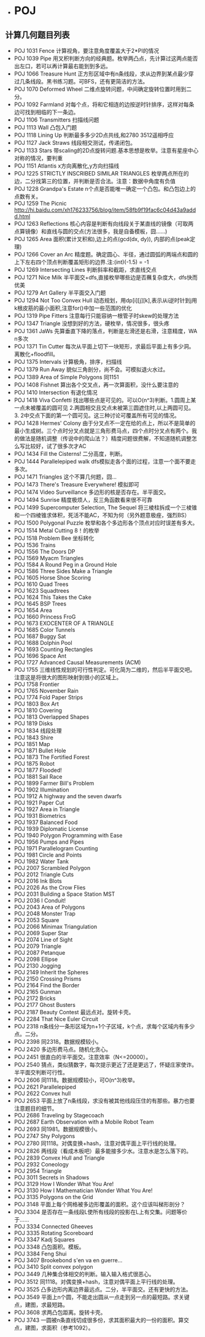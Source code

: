 * # POJ
##  计算几何题目列表
* POJ 1031 Fence 计算视角，要注意角度覆盖大于2*PI的情况
* POJ 1039 Pipe 用叉积判断方向的经典题。枚举两凸点，先计算过这两点能否出左口，若可以再计算最右能到到多远。
* POJ 1066 Treasure Hunt 正方形区域中有n条线段，求从边界到某点最少穿过几条线段。黑书练习题。可BFS，还有更简洁的方法。
* POJ 1070 Deformed Wheel 二维点旋转问题，中间确定旋转位置时用到二分。
* POJ 1092 Farmland 对每个点，将和它相连的边按逆时针排序，这样对每条边可找到相临的下一条边。
* POJ 1106 Transmitters 扫描线问题
* POJ 1113 Wall 凸包入门题
* POJ 1118 Lining Up 判断最多多少2D点共线,和2780 3512遥相呼应
* POJ 1127 Jack Straws 线段相交测试，传递闭包。
* POJ 1133 Stars 带scaling的2D点旋转问题.基本思想是枚举。注意有星座中心对称的情况，要判重
* POJ 1151 Atlantis x方向离散化,y方向扫描线
* POJ 1225 STRICTLY INSCRIBED SIMILAR TRIANGLES 枚举两点所在的边，二分找第三的位置，并判断是否合法。注意：数据中角度有负值
* POJ 1228 Grandpa's Estate n个点是否能唯一确定一个凸包。和凸包边上的点数有关。
* POJ 1259 The Picnic http://hi.baidu.com/xh176233756/blog/item/58fb9f19fac6c04d43a9addd.html
* POJ 1263 Reflections 核心内容是判断有向线段关于某直线的镜像（可取两点算镜像）和直线与圆的交点(方法很多，我是自备模板，囧……)
* POJ 1265 Area 面积(累计叉积和),边上的点(gcd(dx, dy)), 内部的点(peak定理)
* POJ 1266 Cover an Arc 精度题。确定圆心、半径，通过圆弧的两端点和圆的上下左右四个顶点判断覆盖矩形的边界.注:(int)(-1.5) = -1
* POJ 1269 Intersecting Lines 判断斜率和截距，求直线交点
* POJ 1271 Nice Milk 半平面交+dfs,直接枚举哪些边是否蘸复杂度大，dfs快而优美
* POJ 1279 Art Gallery 半平面交入门题
* POJ 1294 Not Too Convex Hull 动态规划，用dp[i][j][k],表示从i逆时针到j用k根皮筋的最小面积,注意for()中加一些范围的优化
* POJ 1319 Pipe Fitters 注意每行只能容纳一根管子时skew的处理方法
* POJ 1347 Triangle 没想到好的方法，硬枚举，情况很多，很头疼
* POJ 1361 JaWs 先算垂直下降的落点，判断是左滑还是右滑，注意精度，WA n多次
* POJ 1371 Tin Cutter 每次从平面上切下一块矩形，求最后平面上有多少洞。离散化+floodfill。
* POJ 1375 Intervals 计算极角，排序，扫描线
* POJ 1379 Run Away 貌似三角剖分，尚不会。可模拟退火水过。
* POJ 1389 Area of Simple Polygons 同1151
* POJ 1408 Fishnet 算出各个交叉点，再一次算面积，没什么要注意的
* POJ 1410 Intersection 有退化情况
* POJ 1418 Viva Confetti 找出哪些点是可见的。可以O(n^3)判断。1.圆周上某一点未被覆盖的圆可见 2.两圆相交且交点未被第三圆遮住时,以上两圆可见。3. 2中交点下面的第一个圆可见。这三种讨论可覆盖所有可见的情况。
* POJ 1428 Hermes' Colony 由于分叉点不一定在给的点上，所以不是简单的最小生成树。三个点时分叉点就是三角形费马点，四个点时分叉点有两个。我的做法是随机调整（传说中的爬山法？）精度问题很费解，不知道随机调整怎么写比较好，试了很多次才AC
* POJ 1434 Fill the Cisterns! 二分高度，判断。
* POJ 1444 Parallelepiped walk dfs模拟走各个面的过程，注意一个面不要走多次。
* POJ 1471 Triangles 这个不算几何题，囧...
* POJ 1473 There's Treasure Everywhere! 模拟即可
* POJ 1474 Video Surveillance 多边形的核是否存在。半平面交。
* POJ 1494 Sunrise 精度极烦人，反三角函数看来很不可靠
* POJ 1499 Supercomputer Selection, The Sequel 将三棱柱拆成一个三棱锥和一个四棱锥求体积，死活不能AC，不知为何（另外题意极痤，强烈BS）
* POJ 1500 Polygonal Puzzle 枚举和各个多边形各个顶点对应时误差有多大。
* POJ 1514 Metal Cutting 8！的枚举
* POJ 1518 Problem Bee 坐标转化
* POJ 1536 Trains
* POJ 1556 The Doors DP
* POJ 1569 Myacm Triangles
* POJ 1584 A Round Peg in a Ground Hole
* POJ 1586 Three Sides Make a Triangle
* POJ 1605 Horse Shoe Scoring
* POJ 1610 Quad Trees
* POJ 1623 Squadtrees
* POJ 1624 This Takes the Cake
* POJ 1645 BSP Trees
* POJ 1654 Area
* POJ 1660 Princess FroG
* POJ 1673 EXOCENTER OF A TRIANGLE
* POJ 1685 Color Tunnels
* POJ 1687 Buggy Sat
* POJ 1688 Dolphin Pool
* POJ 1693 Counting Rectangles
* POJ 1696 Space Ant
* POJ 1727 Advanced Causal Measurements (ACM)
* POJ 1755 三维线性规划的可行性判定。可化简为二维的，然后半平面交吧。注意这是将很大的图形映射到很小的区域上。
* POJ 1758 Frontier
* POJ 1765 November Rain
* POJ 1774 Fold Paper Strips
* POJ 1803 Box Art
* POJ 1810 Covering
* POJ 1813 Overlapped Shapes
* POJ 1819 Disks
* POJ 1834 线段处理
* POJ 1843 Shire
* POJ 1851 Map
* POJ 1871 Bullet Hole
* POJ 1873 The Fortified Forest
* POJ 1875 Robot
* POJ 1877 Flooded!
* POJ 1881 Sail Race
* POJ 1899 Farmer Bill's Problem
* POJ 1902 Illumination
* POJ 1912 A highway and the seven dwarfs
* POJ 1921 Paper Cut
* POJ 1927 Area in Triangle
* POJ 1931 Biometrics
* POJ 1937 Balanced Food
* POJ 1939 Diplomatic License
* POJ 1940 Polygon Programming with Ease
* POJ 1956 Pumps and Pipes
* POJ 1971 Parallelogram Counting
* POJ 1981 Circle and Points
* POJ 1982 Water Tank
* POJ 2007 Scrambled Polygon
* POJ 2012 Triangle Cuts
* POJ 2016 Ink Blots
* POJ 2026 As the Crow Flies
* POJ 2031 Building a Space Station MST
* POJ 2036 I Conduit!
* POJ 2043 Area of Polygons
* POJ 2048 Monster Trap
* POJ 2053 Square
* POJ 2066 Minimax Triangulation
* POJ 2069 Super Star
* POJ 2074 Line of Sight
* POJ 2079 Triangle
* POJ 2087 Petanque
* POJ 2098 Ellipse
* POJ 2130 Jogging
* POJ 2149 Inherit the Spheres
* POJ 2150 Crossing Prisms
* POJ 2164 Find the Border
* POJ 2165 Gunman
* POJ 2172 Bricks
* POJ 2177 Ghost Busters
* POJ 2187 Beauty Contest 最远点对。旋转卡壳。
* POJ 2284 That Nice Euler Circuit
* POJ 2318 n条线分一条形区域为n+1个子区域，k个点，求每个区域内有多少点。二分。
* POJ 2398 同2318。数据规模较小。
* POJ 2420 多边形费马点。随机化贪心。
* POJ 2451 很直白的半平面交。注意效率（N<=20000）。
* POJ 2540 猜点，类似猜数字，每次提示更近了还是更远了，怀疑庄家使诈。半平面交判断可行性。
* POJ 2606 同1118。数据规模较小，可O(n^3)枚举。
* POJ 2621 Parallelepiped
* POJ 2622 Convex hull
* POJ 2653 平面上放了n条线段，求没有被其他线段压住的有那些。暴力也要注意题目的细节。
* POJ 2686 Traveling by Stagecoach
* POJ 2687 Earth Observation with a Mobile Robot Team
* POJ 2693 同1981。数据规模很小。
* POJ 2747 Shy Polygons
* POJ 2780 同1118。对偶变换+hash，注意对偶平面上平行线的处理。
* POJ 2826 两线段（看成木板吧）最多能接多少水。注意水是怎么落下的。
* POJ 2839 Convex Hull and Triangle
* POJ 2932 Coneology
* POJ 2954 Triangle
* POJ 3011 Secrets in Shadows
* POJ 3129 How I Wonder What You Are!
* POJ 3130 How I Mathematician Wonder What You Are!
* POJ 3135 Polygons on the Grid
* POJ 3148 平面上每个网格被多边形覆盖的面积。这个应该叫梯形剖分？
* POJ 3304 是否存在一条线段L使所有线段的投影在L上有交集。问题等价于……
* POJ 3334 Connected Gheeves
* POJ 3335 Rotating Scoreboard
* POJ 3347 Kadj Squares
* POJ 3348 凸包面积。模板。
* POJ 3384 Feng Shui
* POJ 3407 Brookebond s'en va en guerre...
* POJ 3410 Split convex polygon
* POJ 3449 几种集合体相交的判断。输入输入格式很恶心。
* POJ 3512 同1118。对偶变换+hash，注意对偶平面上平行线的处理。
* POJ 3525 凸多边形内离边界最远点。二分，半平面交。还有更快的方法。
* POJ 3549 平面上n个圆，不能走出圆从一点走到另一点的最短路。求关键点，建图，求最短路。
* POJ 3608 求两凸包距离。旋转卡壳。
* POJ 3743 一圆被n条直线切成很多份，求其面积最大的一份的面积。算交点，建图，求面积（参考1092）。